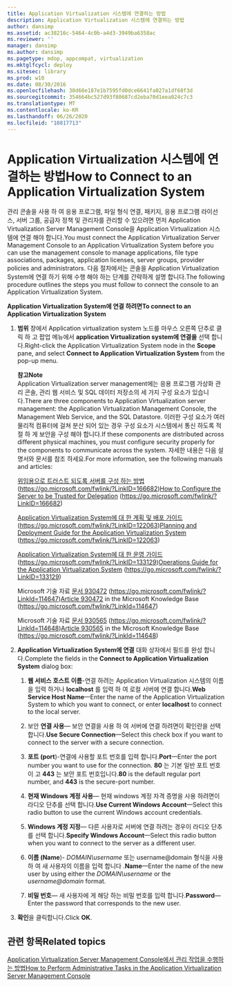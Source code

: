 ```yaml
---
title: Application Virtualization 시스템에 연결하는 방법
description: Application Virtualization 시스템에 연결하는 방법
author: dansimp
ms.assetid: ac38216c-5464-4c0b-a4d3-3949ba6358ac
ms.reviewer: ''
manager: dansimp
ms.author: dansimp
ms.pagetype: mdop, appcompat, virtualization
ms.mktglfcycl: deploy
ms.sitesec: library
ms.prod: w10
ms.date: 08/30/2016
ms.openlocfilehash: 30d60e187e1b7595fd0dce6641fa027a1df68f3d
ms.sourcegitcommit: 354664bc527d93f80687cd2eba70d1eea024c7c3
ms.translationtype: MT
ms.contentlocale: ko-KR
ms.lasthandoff: 06/26/2020
ms.locfileid: "10817713"
---
```

# <span data-ttu-id="e3a13-103">Application Virtualization 시스템에 연결하는 방법</span><span class="sxs-lookup"><span data-stu-id="e3a13-103">How to Connect to an Application Virtualization System</span></span>


<span data-ttu-id="e3a13-104">관리 콘솔을 사용 하 여 응용 프로그램, 파일 형식 연결, 패키지, 응용 프로그램 라이선스, 서버 그룹, 공급자 정책 및 관리자를 관리할 수 있으려면 먼저 Application Virtualization Server Management Console을 Application Virtualization 시스템에 연결 해야 합니다.</span><span class="sxs-lookup"><span data-stu-id="e3a13-104">You must connect the Application Virtualization Server Management Console to an Application Virtualization System before you can use the management console to manage applications, file type associations, packages, application licenses, server groups, provider policies and administrators.</span></span> <span data-ttu-id="e3a13-105">다음 절차에서는 콘솔을 Application Virtualization System에 연결 하기 위해 수행 해야 하는 단계를 간략하게 설명 합니다.</span><span class="sxs-lookup"><span data-stu-id="e3a13-105">The following procedure outlines the steps you must follow to connect the console to an Application Virtualization System.</span></span>

**<span data-ttu-id="e3a13-106">Application Virtualization System에 연결 하려면</span><span class="sxs-lookup"><span data-stu-id="e3a13-106">To connect to an Application Virtualization System</span></span>**

1. <span data-ttu-id="e3a13-107">**범위** 창에서 Application virtualization system 노드를 마우스 오른쪽 단추로 클릭 하 고 팝업 메뉴에서 **application Virtualization system에 연결을** 선택 합니다.</span><span class="sxs-lookup"><span data-stu-id="e3a13-107">Right-click the Application Virtualization System node in the **Scope** pane, and select **Connect to Application Virtualization System** from the pop-up menu.</span></span>

   **<span data-ttu-id="e3a13-108">참고</span><span class="sxs-lookup"><span data-stu-id="e3a13-108">Note</span></span>**  
   <span data-ttu-id="e3a13-109">Application Virtualization server management에는 응용 프로그램 가상화 관리 콘솔, 관리 웹 서비스 및 SQL 데이터 저장소의 세 가지 구성 요소가 있습니다.</span><span class="sxs-lookup"><span data-stu-id="e3a13-109">There are three components to Application Virtualization server management: the Application Virtualization Management Console, the Management Web Service, and the SQL Datastore.</span></span> <span data-ttu-id="e3a13-110">이러한 구성 요소가 여러 물리적 컴퓨터에 걸쳐 분산 되어 있는 경우 구성 요소가 시스템에서 통신 하도록 적절 하 게 보안을 구성 해야 합니다.</span><span class="sxs-lookup"><span data-stu-id="e3a13-110">If these components are distributed across different physical machines, you must configure security properly for the components to communicate across the system.</span></span> <span data-ttu-id="e3a13-111">자세한 내용은 다음 설명서와 문서를 참조 하세요.</span><span class="sxs-lookup"><span data-stu-id="e3a13-111">For more information, see the following manuals and articles:</span></span>

   <span data-ttu-id="e3a13-112">[위임용으로 트러스트 되도록 서버를 구성 하는 방법](https://go.microsoft.com/fwlink/?LinkID=166682) (https://go.microsoft.com/fwlink/?LinkID=166682)</span><span class="sxs-lookup"><span data-stu-id="e3a13-112">[How to Configure the Server to be Trusted for Delegation](https://go.microsoft.com/fwlink/?LinkID=166682) (https://go.microsoft.com/fwlink/?LinkID=166682)</span></span>

   <span data-ttu-id="e3a13-113">[Application Virtualization System에 대 한 계획 및 배포 가이드](https://go.microsoft.com/fwlink/?LinkID=122063) (https://go.microsoft.com/fwlink/?LinkID=122063)</span><span class="sxs-lookup"><span data-stu-id="e3a13-113">[Planning and Deployment Guide for the Application Virtualization System](https://go.microsoft.com/fwlink/?LinkID=122063) (https://go.microsoft.com/fwlink/?LinkID=122063)</span></span>

   <span data-ttu-id="e3a13-114">[Application Virtualization System에 대 한 운영 가이드](https://go.microsoft.com/fwlink/?LinkID=133129) (https://go.microsoft.com/fwlink/?LinkID=133129)</span><span class="sxs-lookup"><span data-stu-id="e3a13-114">[Operations Guide for the Application Virtualization System](https://go.microsoft.com/fwlink/?LinkID=133129) (https://go.microsoft.com/fwlink/?LinkID=133129)</span></span>

   <span data-ttu-id="e3a13-115">Microsoft 기술 자료 [문서 930472](https://go.microsoft.com/fwlink/?LinkId=114647) (https://go.microsoft.com/fwlink/?LinkId=114647)</span><span class="sxs-lookup"><span data-stu-id="e3a13-115">[Article 930472](https://go.microsoft.com/fwlink/?LinkId=114647) in the Microsoft Knowledge Base (https://go.microsoft.com/fwlink/?LinkId=114647)</span></span>

   <span data-ttu-id="e3a13-116">Microsoft 기술 자료 [문서 930565](https://go.microsoft.com/fwlink/?LinkId=114648) (https://go.microsoft.com/fwlink/?LinkId=114648)</span><span class="sxs-lookup"><span data-stu-id="e3a13-116">[Article 930565](https://go.microsoft.com/fwlink/?LinkId=114648) in the Microsoft Knowledge Base (https://go.microsoft.com/fwlink/?LinkId=114648)</span></span>

     

2. <span data-ttu-id="e3a13-117">**Application Virtualization System에 연결** 대화 상자에서 필드를 완성 합니다.</span><span class="sxs-lookup"><span data-stu-id="e3a13-117">Complete the fields in the **Connect to Application Virtualization System** dialog box:</span></span>

   1. <span data-ttu-id="e3a13-118">**웹 서비스 호스트 이름**-연결 하려는 Application Virtualization 시스템의 이름을 입력 하거나 **localhost** 를 입력 하 여 로컬 서버에 연결 합니다.</span><span class="sxs-lookup"><span data-stu-id="e3a13-118">**Web Service Host Name**—Enter the name of the Application Virtualization System to which you want to connect, or enter **localhost** to connect to the local server.</span></span>

   2. <span data-ttu-id="e3a13-119">보안 **연결 사용**— 보안 연결을 사용 하 여 서버에 연결 하려면이 확인란을 선택 합니다.</span><span class="sxs-lookup"><span data-stu-id="e3a13-119">**Use Secure Connection**—Select this check box if you want to connect to the server with a secure connection.</span></span>

   3. <span data-ttu-id="e3a13-120">**포트 (port**)-연결에 사용할 포트 번호를 입력 합니다.</span><span class="sxs-lookup"><span data-stu-id="e3a13-120">**Port**—Enter the port number you want to use for the connection.</span></span> <span data-ttu-id="e3a13-121">**80** 는 기본 일반 포트 번호이 고 **443** 는 보안 포트 번호입니다.</span><span class="sxs-lookup"><span data-stu-id="e3a13-121">**80** is the default regular port number, and **443** is the secure-port number.</span></span>

   4. <span data-ttu-id="e3a13-122">**현재 Windows 계정 사용**— 현재 windows 계정 자격 증명을 사용 하려면이 라디오 단추를 선택 합니다.</span><span class="sxs-lookup"><span data-stu-id="e3a13-122">**Use Current Windows Account**—Select this radio button to use the current Windows account credentials.</span></span>

   5. <span data-ttu-id="e3a13-123">**Windows 계정 지정**— 다른 사용자로 서버에 연결 하려는 경우이 라디오 단추를 선택 합니다.</span><span class="sxs-lookup"><span data-stu-id="e3a13-123">**Specify Windows Account**—Select this radio button when you want to connect to the server as a different user.</span></span>

   6. <span data-ttu-id="e3a13-124">**이름 (Name**)- *DOMAIN\\username* 또는 username@domain 형식을 사용 하 여 새 사용자의 이름을 입력 합니다 <em> </em> .</span><span class="sxs-lookup"><span data-stu-id="e3a13-124">**Name**—Enter the name of the new user by using either the *DOMAIN\\username* or the <em>username@domain</em> format.</span></span>

   7. <span data-ttu-id="e3a13-125">**비밀 번호**— 새 사용자에 게 해당 하는 비밀 번호를 입력 합니다.</span><span class="sxs-lookup"><span data-stu-id="e3a13-125">**Password**—Enter the password that corresponds to the new user.</span></span>

3. <span data-ttu-id="e3a13-126">**확인**을 클릭합니다.</span><span class="sxs-lookup"><span data-stu-id="e3a13-126">Click **OK**.</span></span>

## <span data-ttu-id="e3a13-127">관련 항목</span><span class="sxs-lookup"><span data-stu-id="e3a13-127">Related topics</span></span>


[<span data-ttu-id="e3a13-128">Application Virtualization Server Management Console에서 관리 작업을 수행하는 방법</span><span class="sxs-lookup"><span data-stu-id="e3a13-128">How to Perform Administrative Tasks in the Application Virtualization Server Management Console</span></span>](how-to-perform-administrative-tasks-in-the-application-virtualization-server-management-console.md)

 

 






